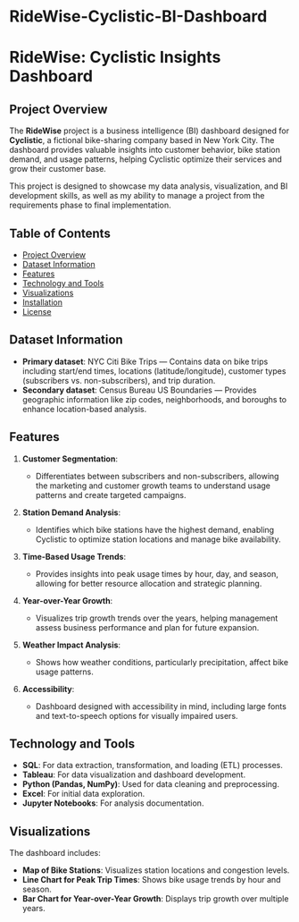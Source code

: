 # RideWise-Cyclistic-BI-Dashboard
# **RideWise: Cyclistic Insights Dashboard**

## **Project Overview**
The **RideWise** project is a business intelligence (BI) dashboard designed for **Cyclistic**, a fictional bike-sharing company based in New York City. The dashboard provides valuable insights into customer behavior, bike station demand, and usage patterns, helping Cyclistic optimize their services and grow their customer base.

This project is designed to showcase my data analysis, visualization, and BI development skills, as well as my ability to manage a project from the requirements phase to final implementation.

## **Table of Contents**
- [Project Overview](#project-overview)
- [Dataset Information](#dataset-information)
- [Features](#features)
- [Technology and Tools](#technology-and-tools)
- [Visualizations](#visualizations)
- [Installation](#installation)
- [License](#license)

## **Dataset Information**
- **Primary dataset**: NYC Citi Bike Trips — Contains data on bike trips including start/end times, locations (latitude/longitude), customer types (subscribers vs. non-subscribers), and trip duration.
- **Secondary dataset**: Census Bureau US Boundaries — Provides geographic information like zip codes, neighborhoods, and boroughs to enhance location-based analysis.

## **Features**
1. **Customer Segmentation**: 
   - Differentiates between subscribers and non-subscribers, allowing the marketing and customer growth teams to understand usage patterns and create targeted campaigns.
   
2. **Station Demand Analysis**: 
   - Identifies which bike stations have the highest demand, enabling Cyclistic to optimize station locations and manage bike availability.

3. **Time-Based Usage Trends**:
   - Provides insights into peak usage times by hour, day, and season, allowing for better resource allocation and strategic planning.

4. **Year-over-Year Growth**:
   - Visualizes trip growth trends over the years, helping management assess business performance and plan for future expansion.

5. **Weather Impact Analysis**:
   - Shows how weather conditions, particularly precipitation, affect bike usage patterns.

6. **Accessibility**:
   - Dashboard designed with accessibility in mind, including large fonts and text-to-speech options for visually impaired users.

## **Technology and Tools**
- **SQL**: For data extraction, transformation, and loading (ETL) processes.
- **Tableau**: For data visualization and dashboard development.
- **Python (Pandas, NumPy)**: Used for data cleaning and preprocessing.
- **Excel**: For initial data exploration.
- **Jupyter Notebooks**: For analysis documentation.
  
## **Visualizations**
The dashboard includes:
- **Map of Bike Stations**: Visualizes station locations and congestion levels.
- **Line Chart for Peak Trip Times**: Shows bike usage trends by hour and season.
- **Bar Chart for Year-over-Year Growth**: Displays trip growth over multiple years.


